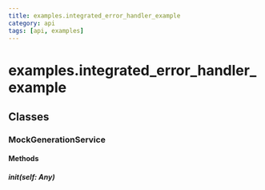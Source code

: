 ```yaml
---
title: examples.integrated_error_handler_example
category: api
tags: [api, examples]
---
```


# examples.integrated_error_handler_example



## Classes

### MockGenerationService



#### Methods

##### __init__(self: Any)



